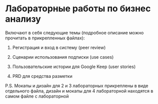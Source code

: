 # Лабораторные работы по бизнес анализу

Включают в себя следующие темы (подробное описание можно прочитать в прикрепленных файлах):

1) Регистрация и вход в систему (peer review)

2) Сценарии использования подписки (use cases)

3) Пользовательские истории для Google Keep (user stories)

4) PRD для средства разметки

P.S. Мокапы и дизайн для 2 и 3 лабораторных прикреплены в виде отдельного файла, дизайн и мокапы для 4 лабораторной находятся в самом файле с лабораторной
